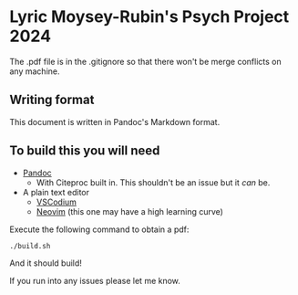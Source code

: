 # Lyric Moysey-Rubin's Psych Project 2024

The .pdf file is in the .gitignore so that there won't be merge conflicts on
any machine.

## Writing format

This document is written in Pandoc's Markdown format.

## To build this you will need

- [Pandoc](https://pandoc.org)
    - With Citeproc built in. This shouldn't be an issue but it *can* be.
- A plain text editor
    - [VSCodium](https://vscodium.com)
    - [Neovim](https://neovim.io) (this one may have a high learning curve)

Execute the following command to obtain a pdf:
```bash
./build.sh
```

And it should build!

If you run into any issues please let me know.
